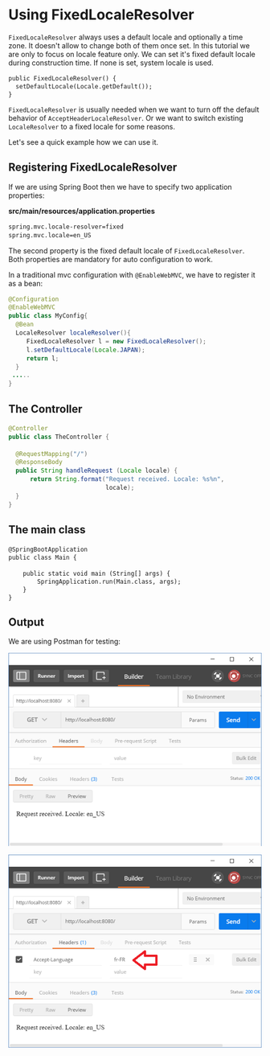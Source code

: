 # Using FixedLocaleResolver

`FixedLocaleResolver` always uses a default locale and optionally a time zone. It doesn't allow to change both of them once set. In this tutorial we are only to focus on locale feature only. We can set it's fixed default locale during construction time. If none is set, system locale is used.

```
public FixedLocaleResolver() {
  setDefaultLocale(Locale.getDefault());
}
```

`FixedLocaleResolver` is usually needed when we want to turn off the default behavior of `AcceptHeaderLocaleResolver`. Or we want to switch existing `LocaleResolver` to a fixed locale for some reasons.

Let's see a quick example how we can use it.

## Registering FixedLocaleResolver

If we are using Spring Boot then we have to specify two application properties:

**src/main/resources/application.properties**

```apache
spring.mvc.locale-resolver=fixed
spring.mvc.locale=en_US
```

The second property is the fixed default locale of `FixedLocaleResolver`. Both properties are mandatory for auto configuration to work.

In a traditional mvc configuration with `@EnableWebMVC`, we have to register it as a bean:

```java
@Configuration
@EnableWebMVC
public class MyConfig{
  @Bean
  LocaleResolver localeResolver(){
     FixedLocaleResolver l = new FixedLocaleResolver();
     l.setDefaultLocale(Locale.JAPAN);
     return l;
  }
 .....
}
```

## The Controller

```java
@Controller
public class TheController {

  @RequestMapping("/")
  @ResponseBody
  public String handleRequest (Locale locale) {
      return String.format("Request received. Locale: %s%n",
                           locale);
  }
}
```

## The main class

```
@SpringBootApplication
public class Main {

    public static void main (String[] args) {
        SpringApplication.run(Main.class, args);
    }
}
```

## Output

We are using Postman for testing:

![module](images/output1.png)

![module](images/output2.png)
